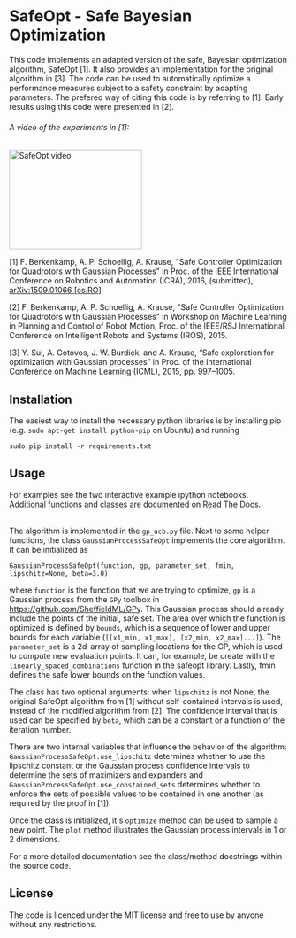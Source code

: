 # SafeOpt - Safe Bayesian Optimization

This code implements an adapted version of the safe, Bayesian optimization algorithm, SafeOpt [1]. It also provides an implementation for the original algorithm in [3]. The code can be used to automatically optimize a performance measures subject to a safety constraint by adapting parameters. The prefered way of citing this code is by referring to [1]. Early results using this code were presented in [2].

###### A video of the experiments in [1]:
<a href="http://www.youtube.com/watch?feature=player_embedded&v=h3zY8AqXflM
" target="_blank"><img src="http://img.youtube.com/vi/h3zY8AqXflM/0.jpg" 
alt="SafeOpt video" width="240" height="180" border="0" /></a>

[1] F. Berkenkamp, A. P. Schoellig, A. Krause, "Safe Controller Optimization for Quadrotors with Gaussian Processes" in Proc. of the IEEE International Conference on Robotics and Automation (ICRA), 2016, (submitted), <a href="http://arxiv.org/abs/1509.01066" target="_blank">arXiv:1509.01066 [cs.RO]</a>

[2] F. Berkenkamp, A. P. Schoellig, A. Krause, "Safe Controller Optimization for Quadrotors with Gaussian Processes" in Workshop on Machine Learning in Planning and Control of Robot Motion, Proc. of the IEEE/RSJ International Conference on Intelligent Robots and Systems (IROS), 2015.

[3] Y. Sui, A. Gotovos, J. W. Burdick, and A. Krause, “Safe exploration for optimization with Gaussian processes” in Proc. of the International Conference on Machine Learning (ICML), 2015, pp. 997–1005.

## Installation
The easiest way to install the necessary python libraries is by installing pip (e.g. ```sudo apt-get install python-pip``` on Ubuntu) and running

```sudo pip install -r requirements.txt```

## Usage

For examples see the two interactive example ipython notebooks.<br>
Additional functions and classes are documented on <a href="http://safeopt.readthedocs.org/en/latest/" target="_blank">Read The Docs</a>.
<br><br>

The algorithm is implemented in the ```gp_ucb.py``` file. Next to some helper functions, the class ```GaussianProcessSafeOpt``` implements the core algorithm. It can be initialized as

```GaussianProcessSafeOpt(function, gp, parameter_set, fmin, lipschitz=None, beta=3.0)```

where ```function``` is the function that we are trying to optimize, ```gp``` is a Gaussian process from the ```GPy``` toolbox in <url>https://github.com/SheffieldML/GPy</url>. This Gaussian process should already include the points of the initial, safe set. The area over which the function is optimized is defined by ```bounds```, which is a sequence of lower and upper bounds for each variable (```[[x1_min, x1_max], [x2_min, x2_max]...]```). The ```parameter_set``` is a 2d-array of sampling locations for the GP, which is used to compute new evaluation points. It can, for example, be create with the ```linearly_spaced_combinations``` function in the safeopt library. Lastly, fmin defines the safe lower bounds on the function values.

The class has two optional arguments: when ```lipschitz``` is not None, the original SafeOpt algorithm from [1] without self-contained intervals is used, instead of the modified algorithm from [2]. The confidence interval that is used can be specified by ```beta```, which can be a constant or a function of the iteration number.

There are two internal variables that influence the behavior of the algorithm:
```GaussianProcessSafeOpt.use_lipschitz``` determines whether to use the lipschitz constant or the Gaussian process confidence intervals to determine the sets of maximizers and expanders and ```GaussianProcessSafeOpt.use_constained_sets``` determines whether to enforce the sets of possible values to be contained in one another (as required by the proof in [1]).

Once the class is initialized, it's ```optimize``` method can be used to sample a new point. The ```plot``` method illustrates the Gaussian process intervals in 1 or 2 dimensions.

For a more detailed documentation see the class/method docstrings within the source code.

## License

The code is licenced under the MIT license and free to use by anyone without any restrictions.
